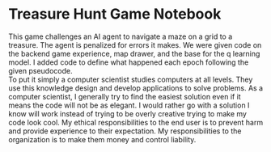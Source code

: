 # Treasure Hunt Game Notebook
This game challenges an AI agent to navigate a maze on a grid to a treasure. The agent is penalized for errors it makes. We were given code on the backend game experience, map drawer, and the base for the q learning model. I added code to define what happened each epoch following the given pseudocode.<br />
To put it simply a computer scientist studies computers at all levels. They use this knowledge design and develop applications to solve problems. As a computer scientist, I generally try to find the easiest solution even if it means the code will not be as elegant. I would rather go with a solution I know will work instead of trying to be overly creative trying to make my code look cool. My ethical responsibilities to the end user is to prevent harm and provide experience to their expectation. My responsibilities to the organization is to make them money and control liability.
